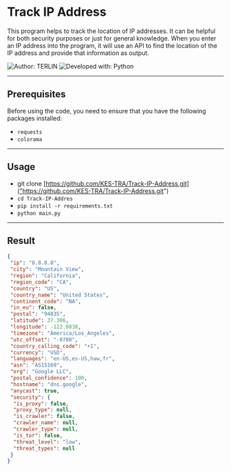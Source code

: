 ﻿# Track IP Address

This program helps to track the location of IP addresses. It can be helpful for both security purposes or just for general knowledge. When you enter an IP address into the program, it will use an API to find the location of the IP address and provide that information as output.

![Author: TERLIN](https://img.shields.io/badge/Author-KES--TRA-blue)
![Developed with: Python](https://img.shields.io/badge/Developed%20with-Python-orange)

---

## Prerequisites

Before using the code, you need to ensure that you have the following packages installed:

- `requests`
- `colorama`

---

## Usage

- git clone [https://github.com/KES-TRA/Track-IP-Address.git]("https://github.com/KES-TRA/Track-IP-Address.git")
- `cd Track-IP-Addres`
- `pip install -r requirements.txt`
- `python main.py`

---

## Result

```json
{
 "ip": "8.8.8.8",
 "city": "Mountain View",
 "region": "California",
 "region_code": "CA",
 "country": "US",
 "country_name": "United States",
 "continent_code": "NA",
 "in_eu": false,
 "postal": "94035",
 "latitude": 37.386,
 "longitude": -122.0838,
 "timezone": "America/Los_Angeles",
 "utc_offset": "-0700",
 "country_calling_code": "+1",
 "currency": "USD",
 "languages": "en-US,es-US,haw,fr",
 "asn": "AS15169",
 "org": "Google LLC",
 "postal_confidence": 100,
 "hostname": "dns.google",
 "anycast": true,
 "security": {
  "is_proxy": false,
  "proxy_type": null,
  "is_crawler": false,
  "crawler_name": null,
  "crawler_type": null,
  "is_tor": false,
  "threat_level": "low",
  "threat_types": null
 }
} 
```

